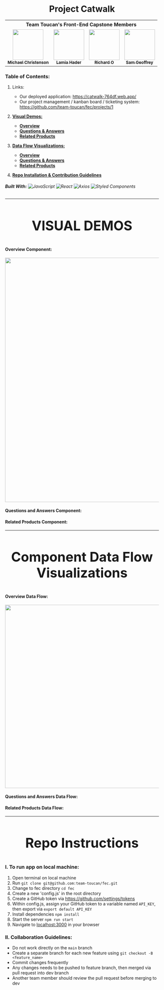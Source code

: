 <h1 align="center">Project Catwalk</h1>

<table align="center">
    <th colspan="4">Team Toucan's Front-End Capstone Members</th>
  <tr>
      <td align="center"><a href="https://github.com/mchristenson5891"><img src="https://avatars.githubusercontent.com/u/29007891?v=4" width="100px;" alt=""/><br /><sub><b>Michael Christenson</b></sub></a<br /></td>
    <td align="center"><a href="https://github.com/lamia-haider"><img src="https://avatars.githubusercontent.com/u/36172730?v=4" width="100px;" alt=""/><br /><sub><b>Lamia Hader</b></sub></a<br /></td>
    <td align="center"><a href="https://github.com/richardhyesungo"><img src="https://avatars.githubusercontent.com/u/18966944?v=4" width="100px;" alt=""/><br /><sub><b>Richard O</b></sub></a><br /></td>
    <td align="center"><a href="https://github.com/SGeoffrey"><img src="https://avatars.githubusercontent.com/u/79271297?v=4" width="100px;" alt=""/><br /><sub><b>Sam Geoffrey</b></sub></a><br /></td>
  </tr>
</table>

### Table of Contents:

1. Links:
    - Our deployed application: https://catwalk-764df.web.app/
    - Our project management / kanban board / ticketing system: https://github.com/team-toucan/fec/projects/1

2. [**Visual Demos:**](#visual-demos)
    - [**Overview**](#overview-component)
    - [**Questions & Answers**](#questions-and-answers-component)
    - [**Related Products**](#related-products-component)
3. [**Data Flow Visualizations:**](#component-data-flow-visualizations)
    - [**Overview**](#overview-data-flow)
    - [**Questions & Answers**](#questions-and-answers-data-flow)
    - [**Related Products**](#related-products-data-flow)
4. [**Repo Installation & Contribution Guidelines**](#repo-instructions)

###### **Built With:** ![JavaScript](https://img.shields.io/badge/JavaScript%20-%23323330.svg?&style=flat-square&logo=javascript&logoColor=%23F7DF1E) ![React](https://img.shields.io/badge/React%20-%2320232a.svg?&style=flat-square&logo=react&logoColor=%2361DAFB) ![Axios](https://img.shields.io/badge/-Axios-blueviolet) ![Styled Components](https://img.shields.io/badge/styled--components-DB7093?style=for-the-badge&logo=styled-components&logoColor=white)

<hr>

<h3 align="center" style="font-size: 2.7rem;">VISUAL DEMOS</h3>




#### Overview Component:
<img src="https://media.giphy.com/media/g91FrZEQuBwNrjOsaZ/source.gif" width="800"/>

#### Questions and Answers Component:

#### Related Products Component:

<hr>

<h3 align="center" style="font-size: 2.7rem;">Component Data Flow Visualizations</h3>

#### Overview Data Flow:

<img src="https://i.imgur.com/QalXvxh.png" width="600"/>

#### Questions and Answers Data Flow:

#### Related Products Data Flow:

<hr>

<h3 align="center" style="font-size: 2.7rem;">Repo Instructions</h3>

### I. To run app on local machine:

1. Open terminal on local machine
2. Run `git clone git@github.com:team-toucan/fec.git`
3. Change to fec directory `cd fec`
4. Create a new 'config.js' in the root directory
5. Create a GitHub token via https://github.com/settings/tokens
6. Within config.js, assign your GitHub token to a variable named `API_KEY`, then export via `export default API_KEY`
7. Install dependencies `npm install`
8. Start the server `npm run start`
9. Navigate to [localhost:3000](http://localhost:3000) in your browser


### II. Collaboration Guidelines:

- Do not work directly on the `main` branch
- Create a separate branch for each new feature using `git checkout -B <feature_name>`
- Commit changes frequently
- Any changes needs to be pushed to feature branch, then merged via pull request into dev branch
- Another team member should review the pull request before merging to dev

